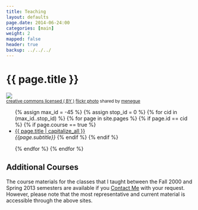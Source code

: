 ```yaml
---
title: Teaching 
layout: defaults
page.date: 2014-06-24:00
categories: [main]
weight: 2
mapped: false
header: true
backup: ../../../
---
```


# {{ page.title }}

<a title="Gear and Chain" href="http://flickr.com/photos/93751689@N04/9557470061"><img class="img-responsive-tight" src="http://farm4.static.flickr.com/3710/9557470061_a13ffd82e5_z.jpg" /></a><br /><small><a href="http://creativecommons.org/licenses/by/2.0/">creative commons licensed ( BY )</a> <a title="Gear and Chain" href="http://flickr.com/photos/93751689@N04/9557470061">flickr photo</a> shared by <a href="http://flickr.com/people/93751689@N04">menegue</a></small>

<ul class="fa-ul">
{% assign max_id = -45 %}
{% assign stop_id = 0 %}
{% for cid in (max_id..stop_id) %}
    {% for page in site.pages %}
        {% if page.id == cid %}
            {% if page.course == true %}
                <li><i class="fa-li fa fa-cog fa-lg"></i><a class="major" href="{{site.baseurl}}{{ page.url | remove_first:'/'}}">{{ page.title | capitalize_all }}</a></li>
               <em>{{page.subtitle}}</em>
            {% endif %}
        {% endif %}
        <p>
    {% endfor %} 
{% endfor %} 
</ul>

## Additional Courses

The course materials for the classes that I taught between the Fall 2000 and Spring 2013 semesters are available if you
[Contact Me]({{site.baseurl}}/Contact/) with your request. However, please note that the most representative and current
material is accessible through the above sites.
